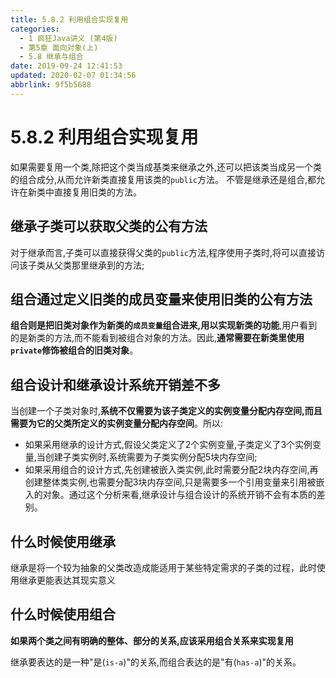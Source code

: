 ```yaml
---
title: 5.8.2 利用组合实现复用
categories: 
  - 1 疯狂Java讲义 (第4版)
  - 第5章 面向对象(上)
  - 5.8 继承与组合
date: 2019-09-24 12:41:53
updated: 2020-02-07 01:34:56
abbrlink: 9f5b5688
---
```

# 5.8.2 利用组合实现复用 #
如果需要复用一个类,除把这个类当成基类来继承之外,还可以把该类当成另一个类的组合成分,从而允许新类直接复用该类的`public`方法。
不管是继承还是组合,都允许在新类中直接复用旧类的方法。
## 继承子类可以获取父类的公有方法 ##
对于继承而言,子类可以直接获得父类的`public`方法,程序使用子类时,将可以直接访问该子类从父类那里继承到的方法;
## 组合通过定义旧类的成员变量来使用旧类的公有方法 ##
**组合则是把旧类对象作为新类的`成员变量`组合进来,用以实现新类的功能**,用户看到的是新类的方法,而不能看到被组合对象的方法。因此,**通常需要在新类里使用`private`修饰被组合的旧类对象**。
## 组合设计和继承设计系统开销差不多 ##
当创建一个子类对象时,**系统不仅需要为该子类定义的实例变量分配内存空间,而且需要为它的父类所定义的实例变量分配内存空间**。所以:
- 如果采用继承的设计方式,假设父类定义了2个实例变量,子类定义了3个实例变量,当创建子类实例时,系统需要为子类实例分配5块内存空间;
- 如果采用组合的设计方式,先创建被嵌入类实例,此时需要分配2块内存空间,再创建整体类实例,也需要分配3块内存空间,只是需要多一个引用变量来引用被嵌入的对象。通过这个分析来看,继承设计与组合设计的系统开销不会有本质的差别。

## 什么时候使用继承 ##
继承是将一个较为抽象的父类改造成能适用于某些特定需求的子类的过程，此时使用继承更能表达其现实意义
## 什么时候使用组合 ##
**如果两个类之间有明确的整体、部分的关系,应该采用组合关系来实现复用**

继承要表达的是一种"是(`is-a`)"的关系,而组合表达的是"有(`has-a`)"的关系。


